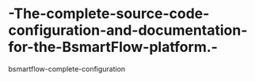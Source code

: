 # -The-complete-source-code-configuration-and-documentation-for-the-BsmartFlow-platform.-
bsmartflow-complete-configuration
